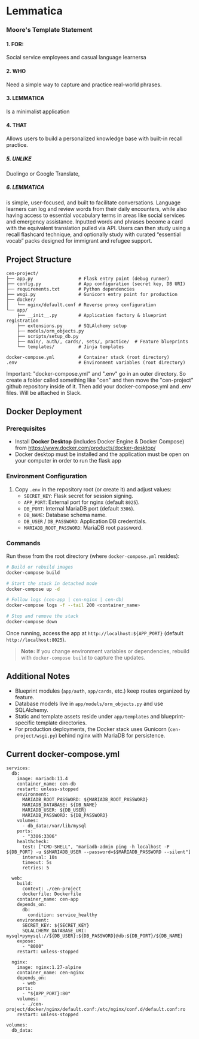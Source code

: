 # Lemmatica
### Moore's Template Statement

#### 1. FOR:
Social service employees and casual language learnersa
#### 2. WHO 
Need a simple way to capture and practice real-world phrases.
#### 3. LEMMATICA 
Is a minimalist application
#### 4. THAT 
Allows users to build a personalized knowledge base with built-in recall practice.
##### 5. UNLIKE 
Duolingo or Google Translate,
##### 6. LEMMATICA 
is simple, user-focused, and built to facilitate conversations. Language learners can
log and review words from their daily encounters, while also having access to essential vocabulary terms
in areas like social services and emergency assistance. Inputted words and phrases become a card with
the equivalent translation pulled via API. Users can then study using a recall flashcard technique, and
optionally study with curated “essential vocab” packs designed for immigrant and refugee support.


## Project Structure

```text
cen-project/
├── app.py                 # Flask entry point (debug runner)
├── config.py              # App configuration (secret key, DB URI)
├── requirements.txt       # Python dependencies
├── wsgi.py                # Gunicorn entry point for production
├── docker/
│   └── nginx/default.conf # Reverse proxy configuration
└── app/
    ├── __init__.py        # Application factory & blueprint registration
    ├── extensions.py      # SQLAlchemy setup
    ├── models/orm_objects.py
    ├── scripts/setup_db.py
    ├── main/, auth/, cards/, sets/, practice/  # Feature blueprints
    └── templates/         # Jinja templates

docker-compose.yml         # Container stack (root directory)
.env                       # Environment variables (root directory)
```
Important: "docker-compose.yml" and ".env" go in an outer directory. So create a folder called something like "cen" and then move the "cen-project" github repository inside of it. Then add your docker-compose.yml and .env files. Will be attached in Slack.

## Docker Deployment

### Prerequisites

- Install **Docker Desktop** (includes Docker Engine & Docker Compose) from https://www.docker.com/products/docker-desktop/
- Docker desktop must be installed and the application must be open on your computer in order to run the flask app

### Environment Configuration

1. Copy `.env` in the repository root (or create it) and adjust values:
   - `SECRET_KEY`: Flask secret for session signing.
   - `APP_PORT`: External port for nginx (default `8025`).
   - `DB_PORT`: Internal MariaDB port (default `3306`).
   - `DB_NAME`: Database schema name.
   - `DB_USER` / `DB_PASSWORD`: Application DB credentials.
   - `MARIADB_ROOT_PASSWORD`: MariaDB root password.

### Commands

Run these from the root directory (where `docker-compose.yml` resides):

```bash
# Build or rebuild images
docker-compose build

# Start the stack in detached mode
docker-compose up -d

# Follow logs (cen-app | cen-nginx | cen-db)
docker-compose logs -f --tail 200 <container_name>

# Stop and remove the stack
docker-compose down
```

Once running, access the app at `http://localhost:${APP_PORT}` (default `http://localhost:8025`).

> **Note:** If you change environment variables or dependencies, rebuild with `docker-compose build` to capture the updates.

## Additional Notes

- Blueprint modules (`app/auth`, `app/cards`, etc.) keep routes organized by feature.
- Database models live in `app/models/orm_objects.py` and use SQLAlchemy.
- Static and template assets reside under `app/templates` and blueprint-specific template directories.
- For production deployments, the Docker stack uses Gunicorn (`cen-project/wsgi.py`) behind nginx with MariaDB for persistence.

## Current docker-compose.yml
```docker-compose
services:
  db:
    image: mariadb:11.4
    container_name: cen-db
    restart: unless-stopped
    environment:
      MARIADB_ROOT_PASSWORD: ${MARIADB_ROOT_PASSWORD}
      MARIADB_DATABASE: ${DB_NAME}
      MARIADB_USER: ${DB_USER}
      MARIADB_PASSWORD: ${DB_PASSWORD}
    volumes:
      - db_data:/var/lib/mysql
    ports:
      - "3306:3306"
    healthcheck:
      test: ["CMD-SHELL", "mariadb-admin ping -h localhost -P ${DB_PORT} -u $$MARIADB_USER --password=$$MARIADB_PASSWORD --silent"]
      interval: 10s
      timeout: 5s
      retries: 5

  web:
    build:
      context: ./cen-project
      dockerfile: Dockerfile
    container_name: cen-app
    depends_on:
      db:
        condition: service_healthy
    environment:
      SECRET_KEY: ${SECRET_KEY}
      SQLALCHEMY_DATABASE_URI: mysql+pymysql://${DB_USER}:${DB_PASSWORD}@db:${DB_PORT}/${DB_NAME}
    expose:
      - "8000"
    restart: unless-stopped

  nginx:
    image: nginx:1.27-alpine
    container_name: cen-nginx
    depends_on:
      - web
    ports:
      - "${APP_PORT}:80"
    volumes:
      - ./cen-project/docker/nginx/default.conf:/etc/nginx/conf.d/default.conf:ro
    restart: unless-stopped

volumes:
  db_data:
```
